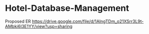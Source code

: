 # Hotel-Database-Management

Proposed ER
https://drive.google.com/file/d/1AIngTDm_o21XSrr3L9t-AMbki6I3E1YY/view?usp=sharing
